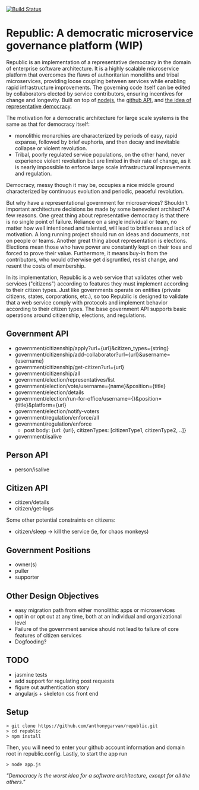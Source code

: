 [![Build Status](https://travis-ci.org/anthonygarvan/republic.svg)](https://travis-ci.org/anthonygarvan/republic)

# Republic: A democratic microservice governance platform (WIP)

Republic is an implementation of a representative democracy in the domain of enterprise software architecture. It is a highly scalable microservice platform that overcomes the flaws of authoritarian monoliths and tribal microservices, providing loose coupling between services while enabling rapid infrastructure improvements. The governing code itself can be edited by collaborators elected by service contributors, ensuring incentives for change and longevity. Built on top of [nodejs](https://nodejs.org/), the [github API](https://developer.github.com/v3/), and [the idea of representative democracy](https://en.wikipedia.org/wiki/Republic).  

The motivation for a democratic architecture for large scale systems is the same as that for democracy itself:
- monolithic monarchies are characterized by periods of easy, rapid expanse, followed by brief euphoria, and then decay and inevitable collapse or violent revolution.
- Tribal, poorly regulated service populations, on the other hand, never experience violent revolution but are limited in their rate of change, as it is nearly impossible to enforce large scale infrastructural improvements and regulation.

Democracy, messy though it may be, occupies a nice middle ground characterized by continuous evolution and periodic, peaceful revolution.  

But why have a representational government for microservices? Shouldn't important architecture decisions be made by some benevolent architect? A few reasons. One great thing about representative democracy is that there is no single point of failure. Reliance on a single individual or team, no matter how well intentioned and talented, will lead to brittleness and lack of motivation. A long running project should run on ideas and documents, not on people or teams. Another great thing about representation is elections. Elections mean those who have power are constantly kept on their toes and forced to prove their value. Furthermore, it means buy-in from the contributors, who would otherwise get disgruntled, resist change, and resent the costs of membership.

In its implementation, Republic is a web service that validates other web services ("citizens") according to features they must implement according to their citizen types. Just like governments operate on entities (private citizens, states, corporations, etc.), so too Republic is designed to validate that a web service comply with protocols and implement behavior according to their citizen types. The base government API supports basic operations around citizenship, elections, and regulations.

## Government API
- government/citizenship/apply?url={url}&citizen_types={string}
- government/citizenship/add-collaborator?url={url}&username={username}
- government/citizenship/get-citizen?url={url}
- government/citizenship/all
- government/election/representatives/list
- government/election/vote/username={name}&position={title}
- government/election/details
- government/election/run-for-office/username={}&position={title}&platform={url}
- government/election/notify-voters
- government/regulation/enforce/all
- government/regulation/enforce
    - post body: {url: {url}, citizenTypes: [citizenType1, citizenType2, ..]}
- government/isalive

## Person API
- person/isalive

## Citizen API
- citizen/details
- citizen/get-logs

Some other potential constraints on citizens:
- citizen/sleep -> kill the service (ie, for chaos monkeys)

## Government Positions
- owner(s)
- puller
- supporter

## Other Design Objectives
- easy migration path from either monolithic apps or microservices
- opt in or opt out at any time, both at an individual and organizational level
- Failure of the government service should not lead to failure of core features of citizen services
- Dogfooding?

## TODO
- jasmine tests
- add support for regulating post requests
- figure out authentication story
- angularjs + skeleton css front end

## Setup
```
> git clone https://github.com/anthonygarvan/republic.git
> cd republic
> npm install
```
Then, you will need to enter your github account information and domain root in republic.config. Lastly, to start the app run
```
> node app.js
```
*"Democracy is the worst idea for a software architecture, except for all the others."*
